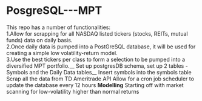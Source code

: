 # PosgreSQL---MPT
This repo has a number of functionalities:  
1.Allow for scrapping for all NASDAQ listed tickers (stocks, REITs, mutual funds) data on daily basis.  
2.Once daily data is pumped into a PostGreSQL database, it will be used for creating a simple low volatility-return model.  
3.Use the best tickers per class to form a selection to be pumped into a diversified MPT portfolio.__
Set up postgresDB schema, set up 2 tables - Symbols and the Daily Data tables__
Insert symbols into the symbols table
Scrap all the data from TD Ameritrade API 
Allow for a cron job scheduler to update the database every 12 hours
**Modelling**
Starting off with market scanning for low-volatility higher than normal returns  
